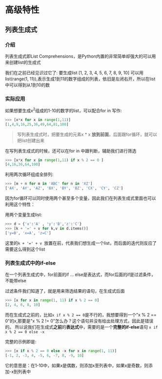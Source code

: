 # 高级特性

## 列表生成式

###  介绍
列表生成式即List Comprehensions，是Python内置的非常简单却强大的可以用来创建list的生成式 

我们在之前已经见识过它了:
要生成list [1, 2, 3, 4, 5, 6, 7, 8, 9, 10]
可以用list(range(1, 11)),表示生成1到11的数字组成的列表，依旧是左闭右开，所以在list中可以得到从1到10的数     

### 实际应用
如果想要生成$x^2$组成的1-10的数字的list，可以配合for in 写作:
```Python
>>> [x*x for x in range(1,11)]
[1,4,9,16,25,36,49,64,81,100]
```
> 写列表生成式时，把要生成的元素x * x **放到前面**，后面跟for循环，就可以把list创建出来 

在写列表生成式的时候，还可以在for in 中跟判断，辅助我们进行筛选 
```Python
>>> [x*x for x in range(1,11) if x % 2 == 0 ]
[4,16,36,64,100]
```

利用两次循环组成全排列:
```Python
>>> [m + n for m in 'ABC' for n in 'XZ']
['AX', 'AY', 'AZ', 'BX', 'BY', 'BZ', 'CX', 'CY', 'CZ']
```

因为for循环可以同时使用两个甚至多个变量，因此我们在列表生成式里面也可以利用这个特性：

用两个变量生成list:
```Python
>>> d = {'x':'A' , 'y':'B','z':'C'}
>>> [k + '=' + v for k,v in d.items()]
['y=B', 'x=A', 'z=C']
``` 
这里的```k + '=' + v ```放置在前，代表我们想生成一个list，而后面的迭代则反应了需要这么得到这个list

### 列表生成式中的if-else
在一个列表生成式中，for前面的if ... else是表达式，而for后面的if是过滤条件，不能带else   

过滤条件我们知道了，就是用来筛选结果的语句，在生成式后面
```Python
>>> [x for x in range(1, 11) if x % 2 == 0]
[2, 4, 6, 8, 10]
```

而在生成式之前的，比如```x if x % 2 == 0```是不行的，我想要得到一个"x % 2 == 0"的x,那要是"x % 2 != 0"怎么办？这个语句并没有给出处理方式，因此是错误的。
所以说我们在生成式**之前**的**表达式**中，需要的是一个**完整的if-else**语句 
```x if x % 2 == 0 else -x```

完整的示例即是:
```Python
>>> [x if x % 2 == 0 else -x for x in range(1, 11)]
[-1, 2, -3, 4, -5, 6, -7, 8, -9, 10]
```
它的意思是：在1-10中，如果x是偶数，则添加x至列表中，如果x是奇数，则添加-x到列表中   